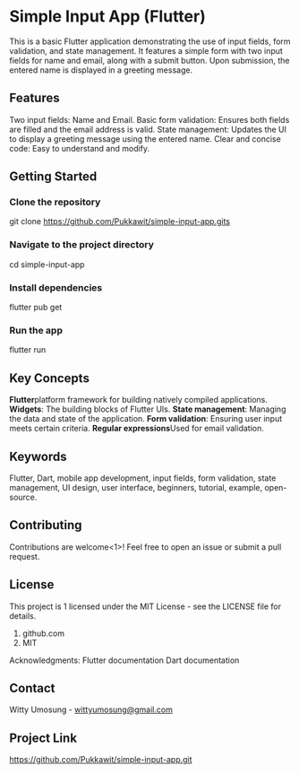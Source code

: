# Simple Input App (Flutter)

This is a basic Flutter application demonstrating the use of input fields, form validation, and state management. It features a simple form with two input fields for name and email, along with a submit button. Upon submission, the entered name is displayed in a greeting message.

## Features

Two input fields: Name and Email.
Basic form validation: Ensures both fields are filled and the email address is valid.
State management: Updates the UI to display a greeting message using the entered name.
Clear and concise code: Easy to understand and modify.

## Getting Started

### Clone the repository

git clone <https://github.com/Pukkawit/simple-input-app.gits>

### Navigate to the project directory

cd simple-input-app

### Install dependencies

flutter pub get

### Run the app

flutter run

## Key Concepts

<strong>Flutter</strong>platform framework for building natively compiled applications.
<strong>Widgets</strong>: The building blocks of Flutter UIs.
<strong>State management</strong>: Managing the data and state of the application.
<strong>Form validation</strong>: Ensuring user input meets certain criteria.
<strong>Regular expressions</strong>Used for email validation.

## Keywords

Flutter, Dart, mobile app development, input fields, form validation, state management, UI design, user interface, beginners, tutorial, example, open-source.

## Contributing

Contributions are welcome&lt;1>! Feel free to open an issue or submit a pull request.

## License

This project is 1 licensed under the MIT License - see the LICENSE file for details.

1. github.com
2. MIT

Acknowledgments:
Flutter documentation
Dart documentation

## Contact

Witty Umosung - <wittyumosung@gmail.com>

## Project Link

<https://github.com/Pukkawit/simple-input-app.git>
